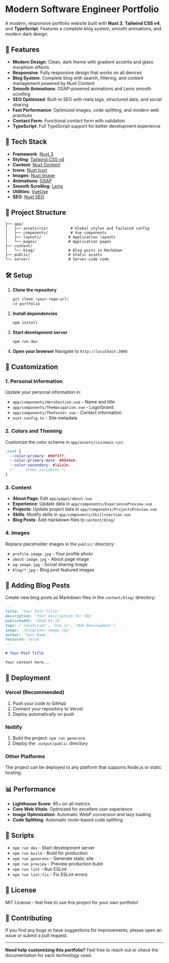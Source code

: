 # Modern Software Engineer Portfolio

A modern, responsive portfolio website built with **Nuxt 3**, **Tailwind CSS v4**, and **TypeScript**. Features a complete blog system, smooth animations, and modern dark design.

## 🌟 Features

- **Modern Design**: Clean, dark theme with gradient accents and glass morphism effects
- **Responsive**: Fully responsive design that works on all devices
- **Blog System**: Complete blog with search, filtering, and content management powered by Nuxt Content
- **Smooth Animations**: GSAP-powered animations and Lenis smooth scrolling
- **SEO Optimized**: Built-in SEO with meta tags, structured data, and social sharing
- **Fast Performance**: Optimized images, code splitting, and modern web practices
- **Contact Form**: Functional contact form with validation
- **TypeScript**: Full TypeScript support for better development experience

## 🚀 Tech Stack

- **Framework**: [Nuxt 3](https://nuxt.com/)
- **Styling**: [Tailwind CSS v4](https://tailwindcss.com/)
- **Content**: [Nuxt Content](https://content.nuxtjs.org/)
- **Icons**: [Nuxt Icon](https://github.com/nuxt-modules/icon)
- **Images**: [Nuxt Image](https://image.nuxtjs.org/)
- **Animations**: [GSAP](https://greensock.com/gsap/)
- **Smooth Scrolling**: [Lenis](https://lenis.studiofreight.com/)
- **Utilities**: [VueUse](https://vueuse.org/)
- **SEO**: [Nuxt SEO](https://nuxtseo.com/)

## 📁 Project Structure

```
├── app/
│   ├── assets/css/          # Global styles and Tailwind config
│   ├── components/          # Vue components
│   ├── layouts/            # Application layouts
│   └── pages/              # Application pages
├── content/
│   └── blog/               # Blog posts in Markdown
├── public/                 # Static assets
└── server/                 # Server-side code
```

## 🛠️ Setup

1. **Clone the repository**
   ```bash
   git clone <your-repo-url>
   cd portfolio
   ```

2. **Install dependencies**
   ```bash
   npm install
   ```

3. **Start development server**
   ```bash
   npm run dev
   ```

4. **Open your browser**
   Navigate to `http://localhost:3000`

## 🎨 Customization

### 1. Personal Information
Update your personal information in:
- `app/components/HeroSection.vue` - Name and title
- `app/components/TheNavigation.vue` - Logo/brand
- `app/components/TheFooter.vue` - Contact information
- `nuxt.config.ts` - Site metadata

### 2. Colors and Theming
Customize the color scheme in `app/assets/css/main.css`:
```css
:root {
  --color-primary: #00f5ff;
  --color-primary-dark: #00d4e6;
  --color-secondary: #1a1a2e;
  /* ... other variables */
}
```

### 3. Content
- **About Page**: Edit `app/pages/about.vue`
- **Experience**: Update data in `app/components/ExperiencePreview.vue`
- **Projects**: Update project data in `app/components/ProjectsPreview.vue`
- **Skills**: Modify skills in `app/components/SkillsSection.vue`
- **Blog Posts**: Add markdown files to `content/blog/`

### 4. Images
Replace placeholder images in the `public/` directory:
- `profile-image.jpg` - Your profile photo
- `about-image.jpg` - About page image
- `og-image.jpg` - Social sharing image
- `blog/*.jpg` - Blog post featured images

## 📝 Adding Blog Posts

Create new blog posts as Markdown files in the `content/blog/` directory:

```markdown
---
title: 'Your Post Title'
description: 'Post description for SEO'
publishedAt: '2024-01-15'
tags: ['JavaScript', 'Vue.js', 'Web Development']
image: '/blog/your-image.jpg'
author: 'Your Name'
featured: false
---

# Your Post Title

Your content here...
```

## 🚀 Deployment

### Vercel (Recommended)
1. Push your code to GitHub
2. Connect your repository to Vercel
3. Deploy automatically on push

### Netlify
1. Build the project: `npm run generate`
2. Deploy the `.output/public` directory

### Other Platforms
The project can be deployed to any platform that supports Node.js or static hosting.

## 📊 Performance

- **Lighthouse Score**: 95+ on all metrics
- **Core Web Vitals**: Optimized for excellent user experience
- **Image Optimization**: Automatic WebP conversion and lazy loading
- **Code Splitting**: Automatic route-based code splitting

## 🔧 Scripts

- `npm run dev` - Start development server
- `npm run build` - Build for production
- `npm run generate` - Generate static site
- `npm run preview` - Preview production build
- `npm run lint` - Run ESLint
- `npm run lint:fix` - Fix ESLint errors

## 📄 License

MIT License - feel free to use this project for your own portfolio!

## 🤝 Contributing

If you find any bugs or have suggestions for improvements, please open an issue or submit a pull request.

---

**Need help customizing this portfolio?** Feel free to reach out or check the documentation for each technology used.
